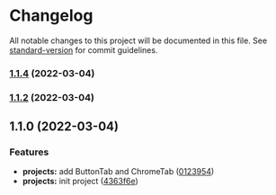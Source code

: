# Changelog

All notable changes to this project will be documented in this file. See [standard-version](https://github.com/conventional-changelog/standard-version) for commit guidelines.

### [1.1.4](https://github.com/honghuangdc/soybean-admin-tab/compare/v1.1.0...v1.1.4) (2022-03-04)

### [1.1.2](https://github.com/honghuangdc/soybean-admin-tab/compare/v1.1.0...v1.1.2) (2022-03-04)

## 1.1.0 (2022-03-04)


### Features

* **projects:** add ButtonTab and ChromeTab ([0123954](https://github.com/honghuangdc/soybean-admin-tab/commit/01239543fbb405d172756b057e374711e22c4c83))
* **projects:** init project ([4363f6e](https://github.com/honghuangdc/soybean-admin-tab/commit/4363f6e545b1209c420d2d657bc98c0c45899fe1))
